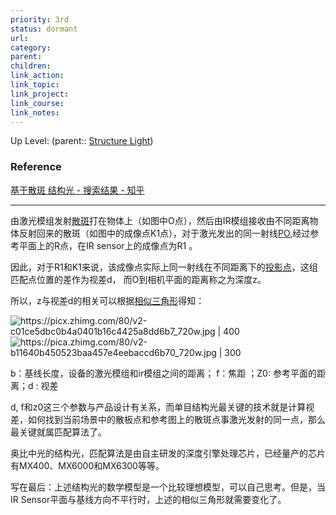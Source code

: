 ```yaml
---
priority: 3rd
status: dormant
url: 
category: 
parent: 
children: 
link_action: 
link_topic: 
link_project: 
link_course: 
link_notes: 
---
```

Up Level: (parent:: [Structure Light](Structure%20Light.md))


### Reference

[基于散斑 结构光 - 搜索结果 - 知乎](https://www.zhihu.com/search?type=content&q=%E5%9F%BA%E4%BA%8E%E6%95%A3%E6%96%91%20%E7%BB%93%E6%9E%84%E5%85%89)

---

由激光模组发射[散斑](https://www.zhihu.com/search?q=%E6%95%A3%E6%96%91&search_source=Entity&hybrid_search_source=Entity&hybrid_search_extra=%7B%22sourceType%22%3A%22answer%22%2C%22sourceId%22%3A%222476994962%22%7D)打在物体上（如图中O点），然后由IR模组接收由不同距离物体反射回来的散斑（如图中的成像点K1点），对于激光发出的同一射线[PO](https://www.zhihu.com/search?q=PO&search_source=Entity&hybrid_search_source=Entity&hybrid_search_extra=%7B%22sourceType%22%3A%22answer%22%2C%22sourceId%22%3A%222476994962%22%7D),经过参考平面上的R点，在IR sensor上的成像点为R1 。

因此，对于R1和K1来说，该成像点实际上同一射线在不同距离下的[投影点](https://www.zhihu.com/search?q=%E6%8A%95%E5%BD%B1%E7%82%B9&search_source=Entity&hybrid_search_source=Entity&hybrid_search_extra=%7B%22sourceType%22%3A%22answer%22%2C%22sourceId%22%3A%222476994962%22%7D)，这组匹配点位置的差作为视差d， 而O到相机平面的距离称之为深度z。

所以，z与视差d的相关可以根据[相似三角形](https://www.zhihu.com/search?q=%E7%9B%B8%E4%BC%BC%E4%B8%89%E8%A7%92%E5%BD%A2&search_source=Entity&hybrid_search_source=Entity&hybrid_search_extra=%7B%22sourceType%22%3A%22answer%22%2C%22sourceId%22%3A%222476994962%22%7D)得知：

![https://picx.zhimg.com/80/v2-c01ce5dbc0b4a0401b16c4425a8dd6b7_720w.jpg | 400](https://picx.zhimg.com/80/v2-c01ce5dbc0b4a0401b16c4425a8dd6b7_720w.jpg)![https://pica.zhimg.com/80/v2-b11640b450523baa457e4eebaccd6b70_720w.jpg | 300](https://pica.zhimg.com/80/v2-b11640b450523baa457e4eebaccd6b70_720w.jpg)

b：基线长度，设备的激光模组和ir模组之间的距离； f：焦距 ；Z0: 参考平面的距离；d : 视差

d, f和z0这三个参数与产品设计有关系，而单目结构光最关键的技术就是计算视差，如何找到当前场景中的散板点和参考图上的散斑点事激光发射的同一点，那么最关键就属匹配算法了。

奥比中光的结构光，匹配算法是由自主研发的深度引擎处理芯片，已经量产的芯片有MX400、MX6000和MX6300等等。

写在最后：上述结构光的数学模型是一个比较理想模型，可以自己思考。但是，当IR Sensor平面与基线方向不平行时，上述的相似三角形就需要变化了。
